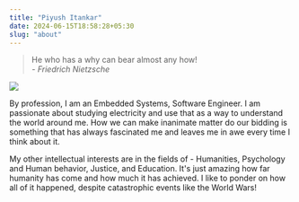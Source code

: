 ```yaml
---
title: "Piyush Itankar"
date: 2024-06-15T18:58:28+05:30
slug: "about"
---
```

> He who has a why can bear almost any how!\
> _\- Friedrich Nietzsche_

![](/pi.jpeg)

By profession, I am an Embedded Systems, Software Engineer. I am passionate about studying electricity and use that as a way to understand the world around me. How we can make inanimate matter do our bidding is something that has always fascinated me and leaves me in awe every time I think about it.

My other intellectual interests are in the fields of - Humanities, Psychology and Human behavior, Justice, and Education. It's just amazing how far humanity has come and how much it has achieved. I like to ponder on how all of it happened, despite catastrophic events like the World Wars!


